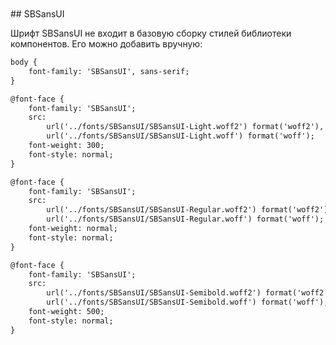 <br />
<br />
## SBSansUI

Шрифт SBSansUI не входит в базовую сборку стилей библиотеки компонентов. 
Его можно добавить вручную:

```html
body {
    font-family: 'SBSansUI', sans-serif;
}

@font-face {
    font-family: 'SBSansUI';
    src:
        url('../fonts/SBSansUI/SBSansUI-Light.woff2') format('woff2'),
        url('../fonts/SBSansUI/SBSansUI-Light.woff') format('woff');
    font-weight: 300;
    font-style: normal;
}

@font-face {
    font-family: 'SBSansUI';
    src:
        url('../fonts/SBSansUI/SBSansUI-Regular.woff2') format('woff2'),
        url('../fonts/SBSansUI/SBSansUI-Regular.woff') format('woff');
    font-weight: normal;
    font-style: normal;
}

@font-face {
    font-family: 'SBSansUI';
    src:
        url('../fonts/SBSansUI/SBSansUI-Semibold.woff2') format('woff2'),
        url('../fonts/SBSansUI/SBSansUI-Semibold.woff') format('woff');
    font-weight: 500;
    font-style: normal;
}
```